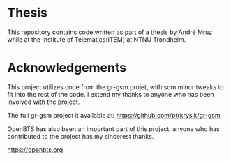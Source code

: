# Thesis

This repository contains code written as part of a thesis by  André Mruz while at the Institute of Telematics(ITEM) at NTNU Trondheim.

# Acknowledgements
This project utilizes code from the gr-gsm projet, with som minor tweaks to fit into the rest of the code. I extend my thanks to anyone who has been involved with the project.

The full gr-gsm project it available at:
https://github.com/ptrkrysik/gr-gsm

OpenBTS has also been an important part of this project, anyone who has contributed to the project has my sincerest thanks.

https://openbts.org
